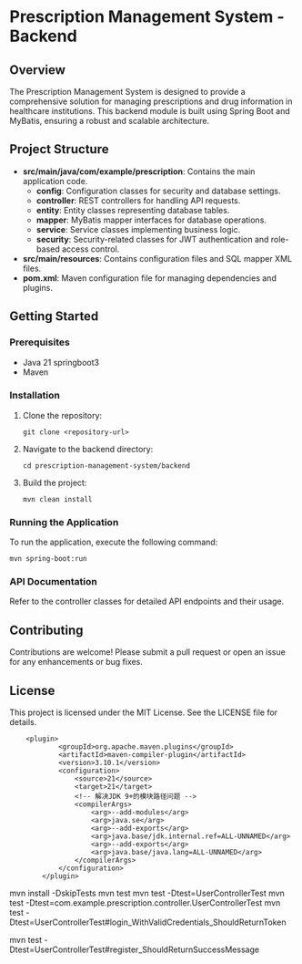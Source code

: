 # Prescription Management System - Backend

## Overview
The Prescription Management System is designed to provide a comprehensive solution for managing prescriptions and drug information in healthcare institutions. This backend module is built using Spring Boot and MyBatis, ensuring a robust and scalable architecture.

## Project Structure
- **src/main/java/com/example/prescription**: Contains the main application code.
  - **config**: Configuration classes for security and database settings.
  - **controller**: REST controllers for handling API requests.
  - **entity**: Entity classes representing database tables.
  - **mapper**: MyBatis mapper interfaces for database operations.
  - **service**: Service classes implementing business logic.
  - **security**: Security-related classes for JWT authentication and role-based access control.
- **src/main/resources**: Contains configuration files and SQL mapper XML files.
- **pom.xml**: Maven configuration file for managing dependencies and plugins.

## Getting Started

### Prerequisites
- Java 21  springboot3
- Maven

### Installation
1. Clone the repository:
   ```
   git clone <repository-url>
   ```
2. Navigate to the backend directory:
   ```
   cd prescription-management-system/backend
   ```
3. Build the project:
   ```
   mvn clean install
   ```

### Running the Application
To run the application, execute the following command:
```
mvn spring-boot:run
```

### API Documentation
Refer to the controller classes for detailed API endpoints and their usage.

## Contributing
Contributions are welcome! Please submit a pull request or open an issue for any enhancements or bug fixes.

## License
This project is licensed under the MIT License. See the LICENSE file for details.



        <plugin>
                <groupId>org.apache.maven.plugins</groupId>
                <artifactId>maven-compiler-plugin</artifactId>
                <version>3.10.1</version>
                <configuration>
                    <source>21</source>
                    <target>21</target>
                    <!-- 解决JDK 9+的模块路径问题 -->
                    <compilerArgs>
                        <arg>--add-modules</arg>
                        <arg>java.se</arg>
                        <arg>--add-exports</arg>
                        <arg>java.base/jdk.internal.ref=ALL-UNNAMED</arg>
                        <arg>--add-exports</arg>
                        <arg>java.base/java.lang=ALL-UNNAMED</arg>
                    </compilerArgs>
                </configuration>
            </plugin>  




mvn install -DskipTests
mvn test
mvn test -Dtest=UserControllerTest
mvn test -Dtest=com.example.prescription.controller.UserControllerTest
mvn test -Dtest=UserControllerTest#login_WithValidCredentials_ShouldReturnToken


mvn test -Dtest=UserControllerTest#register_ShouldReturnSuccessMessage